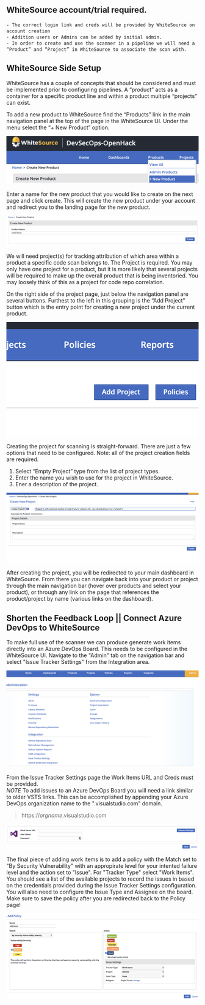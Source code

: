 ## WhiteSource account/trial required. 
    - The correct login link and creds will be provided by WhiteSource on account creation
    - Addition users or Admins can be added by initial admin. 
    - In order to create and use the scanner in a pipeline we will need a “Product” and “Project” in WhiteSource to associate the scan with. 

## WhiteSource Side Setup

WhiteSource has a couple of concepts that should be considered and must be implemented prior to configuring pipelines. A “product” acts as a container for a specific product line and within a product multiple “projects” can exist. 

To add a new product to WhiteSource find the “Products” link in the main navigation panel at the top of the page in the WhiteSource UI. Under the menu select the “+ New Product” option. 
	  
![new product button](../assets/new-product-nav.png)      
 
Enter a name for the new product that you would like to create on the next page and click create. This will create the new product under your account and redirect you to the landing page for the new product. 

![new product creation page](../assets/product-creation-page.png)

We will need project(s) for tracking attribution of which area within a product a specific code scan belongs to. The Project is required. You may only have one project for a product, but it is more likely that several projects will be required to make up the overall product that is being inventoried. You may loosely think of this as a project for code repo correlation. 

On the right side of the project page, just below the navigation panel are several buttons. Furthest to the left in this grouping is the “Add Project” button which is the entry point for creating a new project under the current product.  

![new project nav](../assets/add-project.png)

Creating the project for scanning is straight-forward. There are just a few options that need to be configured. Note: all of the project creation fields are required.

1.	Select “Empty Project” type from the list of project types. 
2.	Enter the name you wish to use for the project in WhiteSource. 
3.	Ener a description of the project. 

![new project creation page](../assets/create-project.png)
 
After creating the project, you will be redirected to your main dashboard in WhiteSource. From there you can navigate back into your product or project through the main navigation bar (hover over products and select your product), or through any link on the page that references the product/project by name (various links on the dashboard). 

## Shorten the Feedback Loop || Connect Azure DevOps to WhiteSource

To make full use of the scanner we can produce generate work items directly into an Azure DevOps Board. This needs to be configured in the WhiteSource UI. Navigate to the "Admin" tab on the navigation bar and select "Issue Tracker Settings" from the Integration area. 

![admin](../assets/admin-page.png)

From the Issue Tracker Settings page the Work Items URL and Creds must be provided.  
*NOTE* To add issues to an Azure DevOps Board you will need a link similar to older VSTS links. This can be accomplished by appending your Azure DevOps organization name to the ".visualstudio.com" domain. 

> https://_orgname_.visualstudio.com

![work items](../assets/work-item-config.png)

The final piece of adding work items is to add a policy with the Match set to "By Security Vulnerability" with an appropirate level for your intented failure level and the action set to "Issue". For "Tracker Type" select "Work Items". You should see a list of the available projects to record the issues in based on the credentials provided during the Issue Tracker Settings configuration. You will also need to configure the Issue Type and Assignee on the board. Make sure to save the policy after you are redirected back to the Policy page!

![add issues](../assets/add-issues-policy.png)

